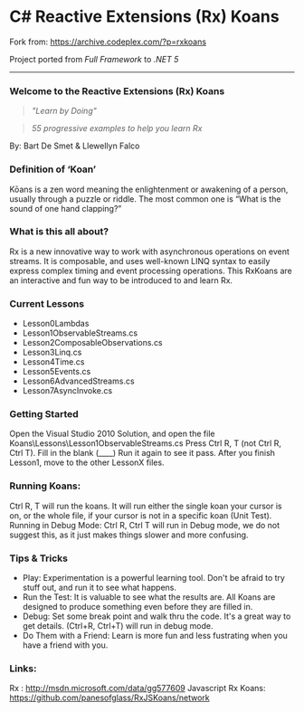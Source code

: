 # C# Reactive Extensions (Rx) Koans

Fork from: https://archive.codeplex.com/?p=rxkoans

Project ported from _Full Framework_ to _.NET 5_

---

### Welcome to the Reactive Extensions (Rx) Koans

> _"Learn by Doing"_

> _55 progressive examples to help you learn Rx_

By: Bart De Smet & Llewellyn Falco 

### Definition of ‘Koan’
Kōans is a zen word meaning the enlightenment or awakening of a person, usually through a puzzle or riddle. The most common one is “What is the sound of one hand clapping?”

### What is this all about?
Rx is a new innovative way to work with asynchronous operations on event streams. It is composable, and uses well-known LINQ syntax to easily express complex timing and event processing operations. 
This RxKoans are an interactive and fun way to be introduced to and learn Rx.

### Current Lessons
 * Lesson0Lambdas
 * Lesson1ObservableStreams.cs
 * Lesson2ComposableObservations.cs
 * Lesson3Linq.cs
 * Lesson4Time.cs
 * Lesson5Events.cs
 * Lesson6AdvancedStreams.cs
 * Lesson7AsyncInvoke.cs

### Getting Started 
Open the Visual Studio 2010 Solution, and open the file Koans\Lessons\Lesson1ObservableStreams.cs
Press Ctrl R, T (not Ctrl R, Ctrl T). Fill in the blank (____) Run it again to see it pass.
After you finish Lesson1, move to the other LessonX files.

### Running Koans:
Ctrl R, T will run the koans. It will run either the single koan your cursor is on, or the whole file, if your cursor is not in a specific koan (Unit Test).
Running in Debug Mode:
Ctrl R, Ctrl T will run in Debug mode, we do not suggest this, as it just makes things slower and more confusing.


### Tips & Tricks
 * Play: Experimentation is a powerful learning tool. Don't be afraid to try stuff out, and run it to see what happens.
 * Run the Test: It is valuable to see what the results are. All Koans are designed to produce something even before they are filled in.
 * Debug: Set some break point and walk thru the code. It's a great way to get details. (Ctrl+R, Ctrl+T) will run in debug mode.
 * Do Them with a Friend: Learn is more fun and less fustrating when you have a friend with you.

### Links:
Rx : http://msdn.microsoft.com/data/gg577609
Javascript Rx Koans: https://github.com/panesofglass/RxJSKoans/network